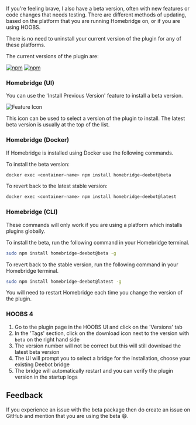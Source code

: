 If you're feeling brave, I also have a beta version, often with new features or code changes that needs testing. There are different methods of updating, based on the platform that you are running Homebridge on, or if you are using HOOBS.

There is no need to uninstall your current version of the plugin for any of these platforms.

The current versions of the plugin are:

[![npm](https://img.shields.io/npm/v/homebridge-deebot/latest?label=latest)](https://www.npmjs.com/package/homebridge-deebot) [![npm](https://img.shields.io/npm/v/homebridge-deebot/beta?label=beta)](https://github.com/bwp91/homebridge-deebot/wiki/Beta-Version)  

### Homebridge (UI)

You can use the 'Install Previous Version' feature to install a beta version.

![Feature Icon](https://user-images.githubusercontent.com/43026681/109934132-11437580-7cc4-11eb-9e50-e504c8a754fc.png)

This icon can be used to select a version of the plugin to install. The latest beta version is usually at the top of the list.

### Homebridge (Docker)

If Homebridge is installed using Docker use the following commands.

To install the beta version:

```bash
docker exec <container-name> npm install homebridge-deebot@beta
```

To revert back to the latest stable version:

```bash
docker exec <container-name> npm install homebridge-deebot@latest
```

### Homebridge (CLI)

These commands will only work if you are using a platform which installs plugins globally.

To install the beta, run the following command in your Homebridge terminal. 

```bash
sudo npm install homebridge-deebot@beta -g
```

To revert back to the stable version, run the following command in your Homebridge terminal.

```bash
sudo npm install homebridge-deebot@latest -g
```

You will need to restart Homebridge each time you change the version of the plugin.

### HOOBS 4

1. Go to the plugin page in the HOOBS UI and click on the 'Versions' tab
2. In the 'Tags' section, click on the download icon next to the version with `beta` on the right hand side
3. The version number will not be correct but this will still download the latest beta version
4. The UI will prompt you to select a bridge for the installation, choose your existing Deebot bridge
5. The bridge will automatically restart and you can verify the plugin version in the startup logs

## Feedback
If you experience an issue with the beta package then do create an issue on GitHub and mention that you are using the beta 😄.
